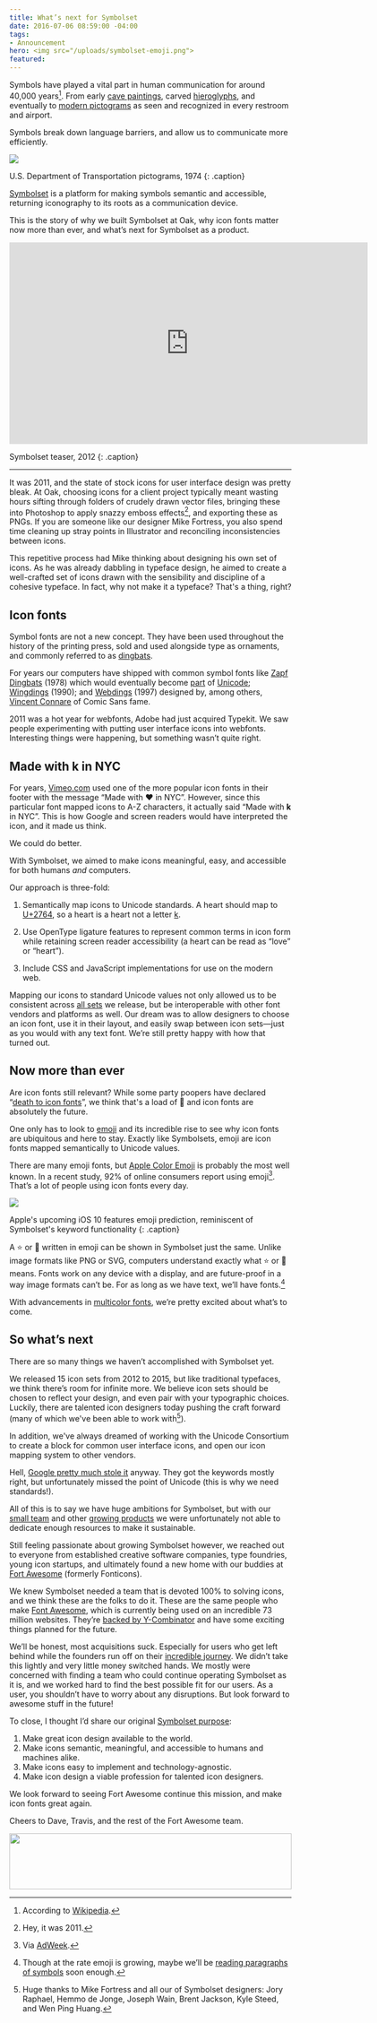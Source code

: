```yaml
---
title: What’s next for Symbolset
date: 2016-07-06 08:59:00 -04:00
tags:
- Announcement
hero: <img src="/uploads/symbolset-emoji.png">
featured: 
---
```


Symbols have played a vital part in human communication for around 40,000 years[^40k]. From early [cave paintings](https://en.wikipedia.org/wiki/Cave_painting), carved [hieroglyphs](https://en.wikipedia.org/wiki/Egyptian_hieroglyphs), and eventually to [modern pictograms](https://en.wikipedia.org/wiki/DOT_pictograms) as seen and recognized in every restroom and airport. 

Symbols break down language barriers, and allow us to communicate more efficiently.

![](/uploads/symbolset-dot.svg)

U.S. Department of Transportation pictograms, 1974
{: .caption}

[Symbolset](http://symbolset.com) is a platform for making symbols semantic and accessible, returning iconography to its roots as a communication device.

This is the story of why we built Symbolset at Oak, why icon fonts matter now more than ever, and what’s next for Symbolset as a product. 

<iframe src="https://player.vimeo.com/video/42300865" width="640" height="360" frameborder="0" webkitallowfullscreen mozalowfullscreen allowfullscreen></iframe>

Symbolset teaser, 2012
{: .caption}

* * *

It was 2011, and the state of stock icons for user interface design was pretty bleak. At Oak, choosing icons for a client project typically meant wasting hours sifting through folders of crudely drawn vector files, bringing these into Photoshop to apply snazzy emboss effects[^emboss], and exporting these as PNGs. If you are someone like our designer Mike Fortress, you also spend time cleaning up stray points in Illustrator and reconciling inconsistencies between icons.

This repetitive process had Mike thinking about designing his own set of icons. As he was already dabbling in typeface design, he aimed to create a well-crafted set of icons drawn with the sensibility and discipline of a cohesive typeface. In fact, why not make it a typeface? That's a thing, right?

## Icon fonts

Symbol fonts are not a new concept. They have been used throughout the history of the printing press, sold and used alongside type as ornaments, and commonly referred to as [dingbats](https://en.wikipedia.org/wiki/Dingbat).

For years our computers have shipped with common symbol fonts like [Zapf Dingbats](http://en.wikipedia.org/wiki/Zapf_Dingbats) (1978) which would eventually become [part](http://www.fileformat.info/info/unicode/block/dingbats/list.htm) of [Unicode](http://unicode.org/standard/WhatIsUnicode.html); [Wingdings](http://en.wikipedia.org/wiki/Wingdings) (1990); and [Webdings](http://en.wikipedia.org/wiki/Webdings) (1997) designed by, among others, [Vincent Connare](http://connare.com/) of Comic Sans fame.

2011 was a hot year for webfonts, Adobe had just acquired Typekit. We saw people experimenting with putting user interface icons into webfonts. Interesting things were happening, but something wasn’t quite right.

## Made with k in NYC

For years, [Vimeo.com](http://vimeo.com) used one of the more popular icon fonts in their footer with the message “Made with ❤️ in NYC”. However, since this particular font mapped icons to A-Z characters, it actually said “Made with **k** in NYC”. This is how Google and screen readers would have interpreted the icon, and it made us think. 

We could do better.

With Symbolset, we aimed to make icons meaningful, easy, and accessible for both humans _and_ computers.

Our approach is three-fold:

1. Semantically map icons to Unicode standards. A heart should map to [U+2764](http://www.fileformat.info/info/unicode/char/2764/index.htm), so a heart is a heart not a letter [k](http://www.fileformat.info/info/unicode/char/006b/index.htm).

2. Use OpenType ligature features to represent common terms in icon form while retaining screen reader accessibility (a heart can be read as “love” or “heart”). 

3. Include CSS and JavaScript implementations for use on the modern web.

Mapping our icons to standard Unicode values not only allowed us to be consistent across [all sets](https://symbolset.com/icons) we release, but be interoperable with other font vendors and platforms as well. Our dream was to allow designers to choose an icon font, use it in their layout, and easily swap between icon sets—just as you would with any text font. We’re still pretty happy with how that turned out.

## Now more than ever

Are icon fonts still relevant? While some party poopers have declared “[death to icon fonts](https://speakerdeck.com/ninjanails/death-to-icon-fonts)”, we think that's a load of 💩 and icon fonts are absolutely the future.

One only has to look to [emoji](http://blog.symbolset.com/making-ss-emoji) and its incredible rise to see why icon fonts are ubiquitous and here to stay. Exactly like Symbolsets, emoji are icon fonts mapped semantically to Unicode values. 

There are many emoji fonts, but [Apple Color Emoji](https://en.wikipedia.org/wiki/Apple_Color_Emoji) is probably the most well known. In a recent study, 92% of online consumers report using emoji[^stat]. That’s a lot of people using icon fonts every day. 

![](/uploads/symbolset-ios10.gif)

Apple's upcoming iOS 10 features emoji prediction, reminiscent of Symbolset's keyword functionality
{: .caption}

A ⭐ or 🍔 written in emoji can be shown in Symbolset just the same. Unlike image formats like PNG or SVG, computers understand exactly what ⭐ or 🍔 means. Fonts work on any device with a display, and are future-proof in a way image formats can’t be. For as long as we have text, we’ll have fonts.[^text]

With advancements in [multicolor fonts](http://blog.symbolset.com/multicolor-fonts), we’re pretty excited about what’s to come.

## So what’s next

There are so many things we haven’t accomplished with Symbolset yet. 

We released 15 icon sets from 2012 to 2015, but like traditional typefaces, we think there’s room for infinite more. We believe icon sets should be chosen to reflect your design, and even pair with your typographic choices. Luckily, there are talented icon designers today pushing the craft forward (many of which we've been able to work with[^designers]). 

In addition, we've always dreamed of working with the Unicode Consortium to create a block for common user interface icons, and open our icon mapping system to other vendors.

Hell, [Google pretty much stole it](https://design.google.com/icons/) anyway. They got the keywords mostly right, but unfortunately missed the point of Unicode (this is why we need standards!).

All of this is to say we have huge ambitions for Symbolset, but with our [small team](/about) and other [growing products](/products) we were unfortunately not able to dedicate enough resources to make it sustainable.

Still feeling passionate about growing Symbolset however, we reached out to everyone from established creative software companies, type foundries, young icon startups, and ultimately found a new home with our buddies at [Fort Awesome](https://fortawesome.com) (formerly Fonticons).

We knew Symbolset needed a team that is devoted 100% to solving icons, and we think these are the folks to do it. These are the same people who make [Font Awesome](http://fontawesome.io), which is currently being used on an incredible 73 million websites. They’re [backed by Y-Combinator](https://techcrunch.com/2015/07/22/yc-backed-fonticons-is-a-subscription-icon-service-from-the-creator-of-font-awesome/) and have some exciting things planned for the future.

We’ll be honest, most acquisitions suck. Especially for users who get left behind while the founders run off on their [incredible journey](https://ourincrediblejourney.tumblr.com). We didn’t take this lightly and very little money switched hands. We mostly were concerned with finding a team who could continue operating Symbolset as it is, and we worked hard to find the best possible fit for our users. As a user, you shouldn’t have to worry about any disruptions. But look forward to awesome stuff in the future!

To close, I thought I’d share our original [Symbolset purpose](http://blog.symbolset.com/purpose):

1. Make great icon design available to the world.
2. Make icons semantic, meaningful, and accessible to humans and machines alike.
3. Make icons easy to implement and technology-agnostic.
4. Make icon design a viable profession for talented icon designers.

We look forward to seeing Fort Awesome continue this mission, and make icon fonts great again.

Cheers to Dave, Travis, and the rest of the Fort Awesome team.

<img src="/uploads/symbolset-emoji-hearts.svg" style="height:100px; width:100%">


[^40k]: According to [Wikipedia](https://en.wikipedia.org/wiki/Cave_painting).

[^emboss]: Hey, it was 2011.

[^stat]: Via [AdWeek](http://www.adweek.com/socialtimes/report-92-of-online-consumers-use-emoji-infographic/627521).

[^text]: Though at the rate emoji is growing, maybe we’ll be [reading paragraphs of symbols](http://www.emojidick.com) soon enough.

[^designers]: Huge thanks to Mike Fortress and all our of Symbolset designers: Jory Raphael, Hemmo de Jonge, Joseph Wain, Brent Jackson, Kyle Steed, and Wen Ping Huang.